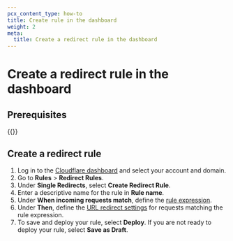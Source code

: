 ```yaml
---
pcx_content_type: how-to
title: Create rule in the dashboard
weight: 2
meta:
  title: Create a redirect rule in the dashboard
---
```


# Create a redirect rule in the dashboard

## Prerequisites

{{<render file="url-forwarding/_requires-proxied-site.md">}}

## Create a redirect rule

1. Log in to the [Cloudflare dashboard](https://dash.cloudflare.com) and select your account and domain.
2. Go to **Rules** > **Redirect Rules**.
3. Under **Single Redirects**, select **Create Redirect Rule**.
4. Enter a descriptive name for the rule in **Rule name**.
5. Under **When incoming requests match**, define the [rule expression](/firewall/cf-dashboard/edit-expressions/).
6. Under **Then**, define the [URL redirect settings](/rules/url-forwarding/single-redirects/settings/) for requests matching the rule expression.
7. To save and deploy your rule, select **Deploy**. If you are not ready to deploy your rule, select **Save as Draft**.